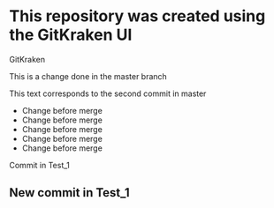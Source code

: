 # This repository was created using the GitKraken UI

GitKraken

This is a change done in the master branch

This text corresponds to the second commit in master

* Change before merge
* Change before merge
* Change before merge
* Change before merge
* Change before merge

Commit in Test_1

## New commit in Test_1